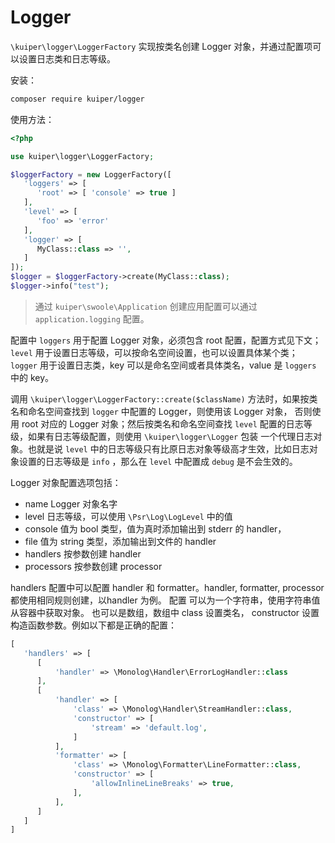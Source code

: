 # Logger

`\kuiper\logger\LoggerFactory` 实现按类名创建 Logger 对象，并通过配置项可以设置日志类和日志等级。

安装：

```bash
composer require kuiper/logger
```
使用方法：
```php
<?php

use kuiper\logger\LoggerFactory;

$loggerFactory = new LoggerFactory([
   'loggers' => [
      'root' => [ 'console' => true ]
   ],
   'level' => [
      'foo' => 'error'
   ],
   'logger' => [
      MyClass::class => '',
   ]
]);
$logger = $loggerFactory->create(MyClass::class);
$logger->info("test");
```

> 通过 `kuiper\swoole\Application` 创建应用配置可以通过 `application.logging` 配置。

配置中 `loggers` 用于配置 Logger 对象，必须包含 root 配置，配置方式见下文；`level` 用于设置日志等级，可以按命名空间设置，也可以设置具体某个类；
`logger` 用于设置日志类，key 可以是命名空间或者具体类名，value 是 `loggers` 中的 key。

调用 `\kuiper\logger\LoggerFactory::create($className)` 方法时，如果按类名和命名空间查找到 `logger` 中配置的 Logger，则使用该 Logger 对象，
否则使用 root 对应的 Logger 对象；然后按类名和命名空间查找 `level` 配置的日志等级，如果有日志等级配置，则使用 `\kuiper\logger\Logger` 包装
一个代理日志对象。也就是说 `level` 中的日志等级只有比原日志对象等级高才生效，比如日志对象设置的日志等级是 `info` ，那么在 `level` 中配置成 `debug` 
是不会生效的。

Logger 对象配置选项包括：
- name Logger 对象名字
- level 日志等级，可以使用 `\Psr\Log\LogLevel` 中的值
- console 值为 bool 类型，值为真时添加输出到 stderr 的 handler，
- file 值为 string 类型，添加输出到文件的 handler 
- handlers 按参数创建 handler
- processors 按参数创建 processor

handlers 配置中可以配置 handler 和 formatter。handler, formatter, processor 都使用相同规则创建，以handler 为例。
配置 可以为一个字符串，使用字符串值从容器中获取对象。
也可以是数组，数组中 class 设置类名， constructor 设置构造函数参数。例如以下都是正确的配置：

```php
[
   'handlers' => [
      [
          'handler' => \Monolog\Handler\ErrorLogHandler::class
      ],
      [
          'handler' => [
              'class' => \Monolog\Handler\StreamHandler::class,
              'constructor' => [
                  'stream' => 'default.log',
              ]
          ],
          'formatter' => [
              'class' => \Monolog\Formatter\LineFormatter::class,
              'constructor' => [
                  'allowInlineLineBreaks' => true,
              ],
          ],
      ]
   ]
]
```
